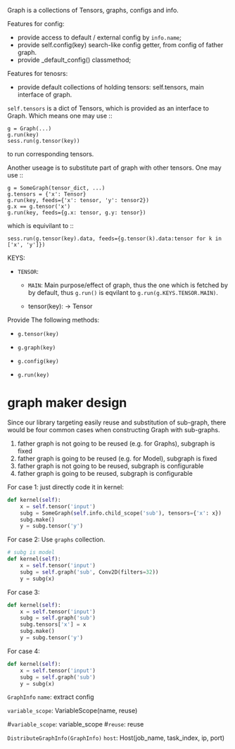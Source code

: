 Graph is a collections of Tensors, graphs, configs and info.

Features for config:

- provide access to default / external config by `info.name`;
- provide self.config(key) search-like config getter, from config of father graph.
- provide _default_config() classmethod;


Features for tenosrs:
- provide default collections of holding tensors: self.tensors, main interface of graph.

`self.tensors` is a dict of Tensors, which is provided as an interface to Graph.
Which means one may use ::

    g = Graph(...)
    g.run(key) 
    sess.run(g.tensor(key))
    
to run corresponding tensors.

Another useage is to substitute part of graph with other tensors. One may use ::

    g = SomeGraph(tensor_dict, ...)
    g.tensors = {'x': Tensor}
    g.run(key, feeds={'x': tensor, 'y': tensor2})
    g.x == g.tensor('x')
    g.run(key, feeds={g.x: tensor, g.y: tensor})

which is equivilant to ::

    sess.run(g.tensor(key).data, feeds={g.tensor(k).data:tensor for k in ['x', 'y']})


KEYS:

- `TENSOR`:
    - `MAIN`: Main purpose/effect of graph, thus the one which is fetched by
    by default, thus `g.run()` is eqvilant to `g.run(g.KEYS.TENSOR.MAIN)`.

    - tensor(key): -> Tensor


Provide The following methods:

- `g.tensor(key)`
- `g.graph(key)`
- `g.config(key)`

- `g.run(key)`


# graph maker design

Since our library targeting easily reuse and substitution of sub-graph,
there would be four common cases when constructing Graph with sub-graphs.

1. father graph is not going to be reused (e.g. for Graphs), subgraph is fixed
2. father graph is going to be reused (e.g. for Model), subgraph is fixed
3. father graph is not going to be reused, subgraph is configurable
4. father graph is going to be reused, subgraph is configurable

For case 1:
just directly code it in kernel:

``` python
def kernel(self):
    x = self.tensor('input')
    subg = SomeGraph(self.info.child_scope('sub'), tensors={'x': x})
    subg.make()
    y = subg.tensor('y')
```

For case 2:
Use `graphs` collection.



``` python
# subg is model
def kernel(self):
    x = self.tensor('input')
    subg = self.graph('sub', Conv2D(filters=32))
    y = subg(x)
```

For case 3:

``` python
def kernel(self):
    x = self.tensor('input')
    subg = self.graph('sub')
    subg.tensors['x'] = x
    subg.make()
    y = subg.tensor('y')
```

For case 4:

``` python
def kernel(self):
    x = self.tensor('input')
    subg = self.graph('sub')
    y = subg(x)
```


`GraphInfo`
`name`: extract config

`variable_scope`: VariableScope(name, reuse)

#`variable_scope`: variable_scope
#`reuse`: reuse

`DistributeGraphInfo(GraphInfo)`
`host`: Host(job_name, task_index, ip, port)
